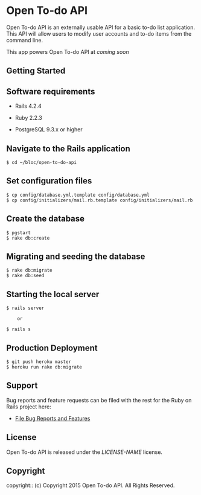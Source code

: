 # Open To-do API

Open To-do API is an externally usable API for a basic to-do list application. This API will allow users to modify user accounts and to-do items from the command line.

This app powers Open To-do API at *coming soon*

## Getting Started

## Software requirements

- Rails 4.2.4

- Ruby 2.2.3

- PostgreSQL 9.3.x or higher

## Navigate to the Rails application

```
$ cd ~/bloc/open-to-do-api
```

## Set configuration files

```
$ cp config/database.yml.template config/database.yml
$ cp config/initializers/mail.rb.template config/initializers/mail.rb
```

## Create the database

```
$ pgstart
$ rake db:create
```

## Migrating and seeding the database

```
$ rake db:migrate
$ rake db:seed
```

## Starting the local server

```
$ rails server

    or

$ rails s
```

## Production Deployment

```
$ git push heroku master
$ heroku run rake db:migrate
```

## Support

Bug reports and feature requests can be filed with the rest for the Ruby on Rails project here:
* [File Bug Reports and Features](https://github.com/yamuda9/open-to-do-api/issues)

## License

Open To-do API is released under the *LICENSE-NAME* license.

## Copyright

copyright:: (c) Copyright 2015 Open To-do API. All Rights Reserved.
